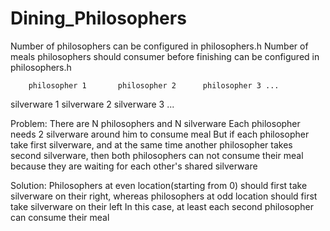 # Dining_Philosophers
Number of philosophers can be configured in philosophers.h
Number of meals philosophers should consumer before finishing can be configured in philosophers.h

        philosopher 1       philosopher 2      philosopher 3 ...
silverware 1       silverware 2        silverware 3              ...

Problem:
There are N philosophers and N silverware
Each philosopher needs 2 silverware around him to consume meal
But if each philosopher take first silverware, and at the same time
another philosopher takes second silverware, then both philosophers
can not consume their meal because they are waiting for each other's
shared silverware

Solution:
Philosophers at even location(starting from 0) should first take
silverware on their right, whereas philosophers at odd location 
should first take silverware on their left
In this case, at least each second philosopher can consume their meal
